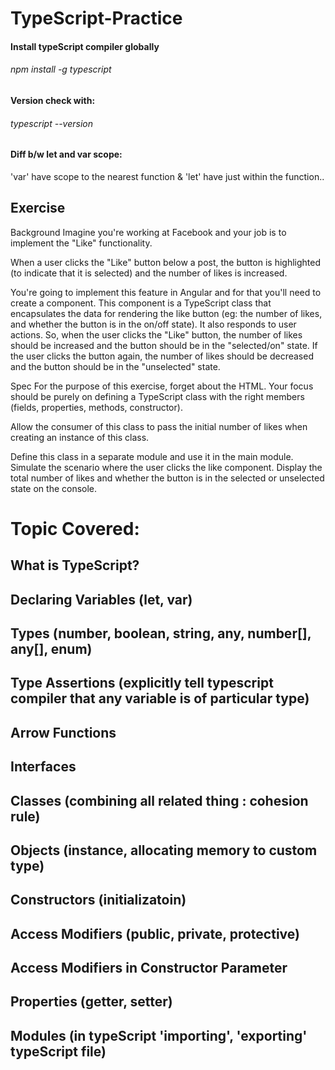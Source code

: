 # TypeScript-Practice

#### Install typeScript compiler globally

###### npm install -g typescript
#### Version check with:
###### typescript --version

#### Diff b/w let and var scope:

'var' have scope to the nearest function &
'let' have just within the function..


## Exercise

Background 
Imagine you're working at Facebook and your job is to implement the "Like" functionality. 

When a user clicks the "Like" button below a post, the button is highlighted (to indicate that it is selected) and the number of likes is increased.

You're going to implement this feature in Angular and for that you'll need to create a component. This component is a TypeScript class that encapsulates the data for rendering the like button (eg: the number of likes, and whether the button is in the on/off state). It also responds to user actions. So, when the user clicks the "Like" button, the number of likes should be increased and the button should be in the "selected/on" state. If the user clicks the button again, the number of likes should be decreased and the button should be in the "unselected" state. 

Spec 
For the purpose of this exercise, forget about the HTML. Your focus should be purely on defining a TypeScript class with the right members (fields, properties, methods, constructor). 

Allow the consumer of this class to pass the initial number of likes when creating an instance of this class. 

Define this class in a separate module and use it in the main module. Simulate the scenario where the user clicks the like component. Display the total number of likes and whether the button is in the selected or unselected state on the console.


# Topic Covered:

## What is TypeScript?
## Declaring Variables (let, var) 
## Types (number, boolean, string, any, number[], any[], enum)
## Type Assertions (explicitly tell typescript compiler that any variable is of particular type)
## Arrow Functions
## Interfaces
## Classes (combining all related thing : cohesion rule)
## Objects (instance, allocating memory to custom type)
## Constructors (initializatoin)
## Access Modifiers (public, private, protective)
## Access Modifiers in Constructor Parameter
## Properties (getter, setter)
## Modules (in typeScript 'importing', 'exporting' typeScript file)